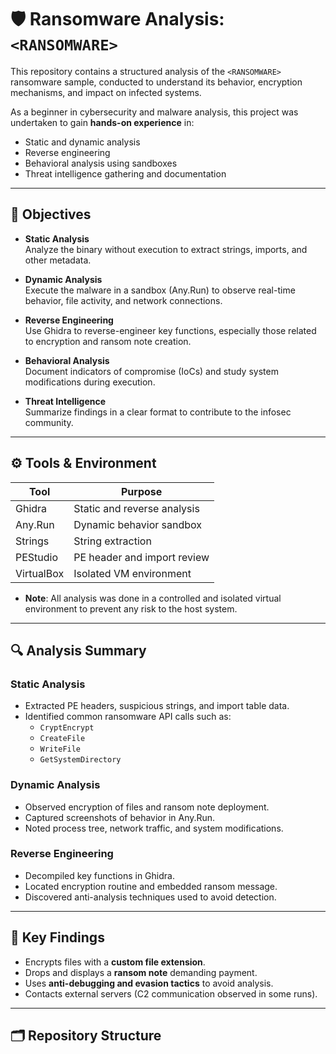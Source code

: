 # 🛡️ Ransomware Analysis: `<RANSOMWARE>`

This repository contains a structured analysis of the `<RANSOMWARE>` ransomware sample, conducted to understand its behavior, encryption mechanisms, and impact on infected systems.

As a beginner in cybersecurity and malware analysis, this project was undertaken to gain **hands-on experience** in:

- Static and dynamic analysis  
- Reverse engineering  
- Behavioral analysis using sandboxes  
- Threat intelligence gathering and documentation

---

## 🎯 Objectives

- **Static Analysis**  
  Analyze the binary without execution to extract strings, imports, and other metadata.

- **Dynamic Analysis**  
  Execute the malware in a sandbox (Any.Run) to observe real-time behavior, file activity, and network connections.

- **Reverse Engineering**  
  Use Ghidra to reverse-engineer key functions, especially those related to encryption and ransom note creation.

- **Behavioral Analysis**  
  Document indicators of compromise (IoCs) and study system modifications during execution.

- **Threat Intelligence**  
  Summarize findings in a clear format to contribute to the infosec community.

---

## ⚙️ Tools & Environment

| Tool        | Purpose                      |
|-------------|------------------------------|
| Ghidra      | Static and reverse analysis  |
| Any.Run     | Dynamic behavior sandbox     |
| Strings     | String extraction            |
| PEStudio    | PE header and import review  |
| VirtualBox  | Isolated VM environment      |

- **Note**: All analysis was done in a controlled and isolated virtual environment to prevent any risk to the host system.

---

## 🔍 Analysis Summary

### Static Analysis
- Extracted PE headers, suspicious strings, and import table data.
- Identified common ransomware API calls such as:
  - `CryptEncrypt`
  - `CreateFile`
  - `WriteFile`
  - `GetSystemDirectory`

### Dynamic Analysis
- Observed encryption of files and ransom note deployment.
- Captured screenshots of behavior in Any.Run.
- Noted process tree, network traffic, and system modifications.

### Reverse Engineering
- Decompiled key functions in Ghidra.
- Located encryption routine and embedded ransom message.
- Discovered anti-analysis techniques used to avoid detection.

---

## 📌 Key Findings

- Encrypts files with a **custom file extension**.
- Drops and displays a **ransom note** demanding payment.
- Uses **anti-debugging and evasion tactics** to avoid analysis.
- Contacts external servers (C2 communication observed in some runs).

---

## 🗂️ Repository Structure

